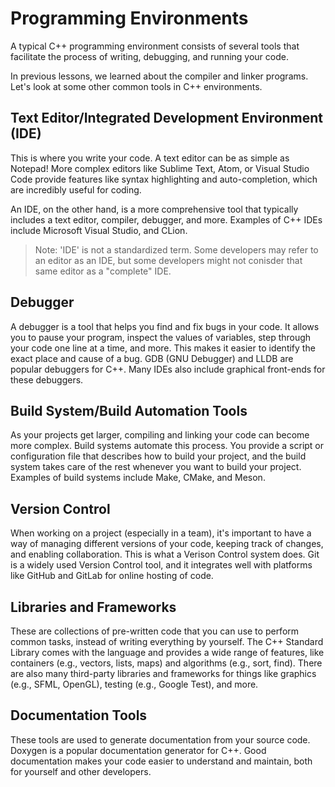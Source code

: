 # Programming Environments

A typical C++ programming environment consists of several tools that facilitate the process of writing, debugging, and running your code.

In previous lessons, we learned about the compiler and linker programs. Let's look at some other common tools in C++ environments.

## Text Editor/Integrated Development Environment (IDE)

This is where you write your code. A text editor can be as simple as Notepad! 
More complex editors like Sublime Text, Atom, or Visual Studio Code provide features like syntax highlighting and auto-completion, which are incredibly useful for coding. 

An IDE, on the other hand, is a more comprehensive tool that typically includes a text editor, compiler, debugger, and more. Examples of C++ IDEs include Microsoft Visual Studio, and CLion.

>Note: 'IDE' is not a standardized term. Some developers may refer to an editor as an IDE, but some developers might not conisder that same editor as a "complete" IDE.


## Debugger

A debugger is a tool that helps you find and fix bugs in your code. It allows you to pause your program, inspect the values of variables, step through your code one line at a time, and more. This makes it easier to identify the exact place and cause of a bug. GDB (GNU Debugger) and LLDB are popular debuggers for C++. Many IDEs also include graphical front-ends for these debuggers.

## Build System/Build Automation Tools
As your projects get larger, compiling and linking your code can become more complex. Build systems automate this process. You provide a script or configuration file that describes how to build your project, and the build system takes care of the rest whenever you want to build your project. Examples of build systems include Make, CMake, and Meson.

## Version Control
When working on a project (especially in a team), it's important to have a way of managing different versions of your code, keeping track of changes, and enabling collaboration. This is what a Verison Control system does. Git is a widely used Version Control tool, and it integrates well with platforms like GitHub and GitLab for online hosting of code.

## Libraries and Frameworks
These are collections of pre-written code that you can use to perform common tasks, instead of writing everything by yourself. The C++ Standard Library comes with the language and provides a wide range of features, like containers (e.g., vectors, lists, maps) and algorithms (e.g., sort, find). There are also many third-party libraries and frameworks for things like graphics (e.g., SFML, OpenGL), testing (e.g., Google Test), and more.

## Documentation Tools
These tools are used to generate documentation from your source code. Doxygen is a popular documentation generator for C++. Good documentation makes your code easier to understand and maintain, both for yourself and other developers.
